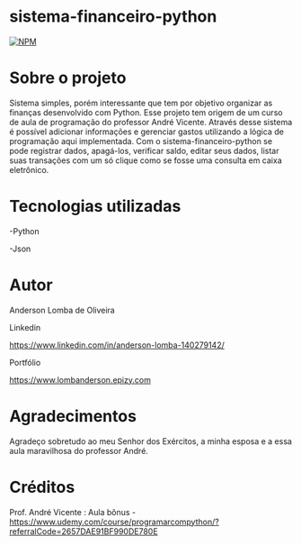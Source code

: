 # sistema-financeiro-python
[![NPM](https://img.shields.io/npm/l/react)](https://github.com/LombaAnderson/sistema-financeiro-python/blob/main/LICENSE)

# Sobre o projeto
Sistema simples, porém interessante que tem por objetivo organizar as finanças desenvolvido com Python. Esse projeto tem origem de um curso de aula de programação do professor André Vicente. Através
desse sistema é possível adicionar informações e gerenciar gastos utilizando a lógica de programação aqui implementada. Com o sistema-financeiro-python se pode registrar dados, apagá-los,
verificar saldo, editar seus dados, listar suas transações com um só clique como se fosse uma consulta em caixa eletrônico.

# Tecnologias utilizadas
-Python

-Json


# Autor

Anderson Lomba de Oliveira

Linkedin

https://www.linkedin.com/in/anderson-lomba-140279142/

Portfólio

https://www.lombanderson.epizy.com

# Agradecimentos

Agradeço sobretudo ao meu Senhor dos Exércitos, a minha esposa e a essa aula maravilhosa do professor André.

# Créditos
Prof. André Vicente :   Aula bônus - https://www.udemy.com/course/programarcompython/?referralCode=2657DAE91BF990DE780E
